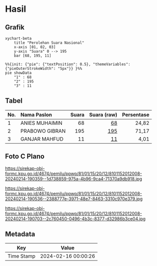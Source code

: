 # Hasil

## Grafik

```mermaid
xychart-beta
    title "Perolehan Suara Nasional"
    x-axis [01, 02, 03]
    y-axis "Suara" 0 --> 195
    bar [68, 195, 11]
```

```mermaid
%%{init: {"pie": {"textPosition": 0.5}, "themeVariables": {"pieOuterStrokeWidth": "5px"}} }%%
pie showData
    "1" : 68
    "2" : 195
    "3" : 11
```

## Tabel

| No. | Nama Paslon    | Suara | Suara (raw) | Persentase |
|:--- |:-------------- | -----:| -----------:| ----------:|
| 1   | ANIES MUHAIMIN | 68    | [68][p-1]   | 24,82      |
| 2   | PRABOWO GIBRAN | 195   | [195][p-2]  | 71,17      |
| 3   | GANJAR MAHFUD  | 11    | [11][p-3]   | 4,01       |


[p-1]: https://github.com/gigit-pemilu/pemilu-2024/blob/main/pilpres/hitung-suara/sub/81-maluku/sub/01-maluku-tengah/sub/15-leihitu/sub/2012-wakal/sub/008-tps/sub/paslon-1.txt
[p-2]: https://github.com/gigit-pemilu/pemilu-2024/blob/main/pilpres/hitung-suara/sub/81-maluku/sub/01-maluku-tengah/sub/15-leihitu/sub/2012-wakal/sub/008-tps/sub/paslon-2.txt
[p-3]: https://github.com/gigit-pemilu/pemilu-2024/blob/main/pilpres/hitung-suara/sub/81-maluku/sub/01-maluku-tengah/sub/15-leihitu/sub/2012-wakal/sub/008-tps/sub/paslon-3.txt

## Foto C Plano

https://sirekap-obj-formc.kpu.go.id/4674/pemilu/ppwp/81/01/15/20/12/8101152012008-20240214-190359--1d738859-975a-4b96-9ca4-71370a9db918.jpg

https://sirekap-obj-formc.kpu.go.id/4674/pemilu/ppwp/81/01/15/20/12/8101152012008-20240214-190536--2388777e-3971-48e7-8463-3310c970e379.jpg

https://sirekap-obj-formc.kpu.go.id/4674/pemilu/ppwp/81/01/15/20/12/8101152012008-20240214-190703--2c760450-0496-4b3c-8377-d32986b3ce04.jpg


## Metadata

| Key        | Value               |
| ---------- | ------------------- |
| Time Stamp | 2024-02-16 00:00:26 |



